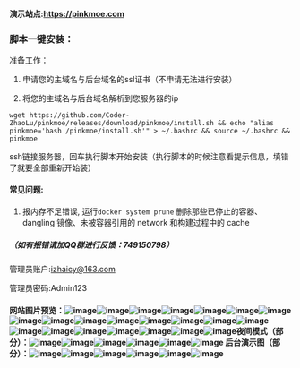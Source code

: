 #### 演示站点:https://pinkmoe.com

### 脚本一键安装：

准备工作：

1. 申请您的主域名与后台域名的ssl证书（不申请无法进行安装）

2. 将您的主域名与后台域名解析到您服务器的ip

`wget https://github.com/Coder-ZhaoLu/pinkmoe/releases/download/pinkmoe/install.sh && echo "alias pinkmoe='bash /pinkmoe/install.sh'" > ~/.bashrc && source ~/.bashrc && pinkmoe`

ssh链接服务器，回车执行脚本开始安装（执行脚本的时候注意看提示信息，填错了就要全部重新开始装）

#### 常见问题:

1. 报内存不足错误, 运行`docker system prune` 删除那些已停止的容器、dangling 镜像、未被容器引用的 network 和构建过程中的 cache

##### （如有报错请加QQ群进行反馈：749150798）

管理员账户:izhaicy@163.com

管理员密码:Admin123

#### 网站图片预览：![image](https://github.com/Coder-ZhaoLu/pinkmoe/raw/pinkmoe-img/img1.png)![image](https://github.com/Coder-ZhaoLu/pinkmoe/raw/pinkmoe-img/img2.png)![image](https://github.com/Coder-ZhaoLu/pinkmoe/raw/pinkmoe-img/img3.png)![image](https://github.com/Coder-ZhaoLu/pinkmoe/raw/pinkmoe-img/img4.png)![image](https://github.com/Coder-ZhaoLu/pinkmoe/raw/pinkmoe-img/img5.png)![image](https://github.com/Coder-ZhaoLu/pinkmoe/raw/pinkmoe-img/img6.png)![image](https://github.com/Coder-ZhaoLu/pinkmoe/raw/pinkmoe-img/img7.png)![image](https://github.com/Coder-ZhaoLu/pinkmoe/raw/pinkmoe-img/img8.png)![image](https://github.com/Coder-ZhaoLu/pinkmoe/raw/pinkmoe-img/img9.png)![image](https://github.com/Coder-ZhaoLu/pinkmoe/raw/pinkmoe-img/img10.png)![image](https://github.com/Coder-ZhaoLu/pinkmoe/raw/pinkmoe-img/img11.png)![image](https://github.com/Coder-ZhaoLu/pinkmoe/raw/pinkmoe-img/img12.png)![image](https://github.com/Coder-ZhaoLu/pinkmoe/raw/pinkmoe-img/img13.png)![image](https://github.com/Coder-ZhaoLu/pinkmoe/raw/pinkmoe-img/img14.png)![image](https://github.com/Coder-ZhaoLu/pinkmoe/raw/pinkmoe-img/img15.png)![image](https://github.com/Coder-ZhaoLu/pinkmoe/raw/pinkmoe-img/img16.png)![image](https://github.com/Coder-ZhaoLu/pinkmoe/raw/pinkmoe-img/img17.png)![image](https://github.com/Coder-ZhaoLu/pinkmoe/raw/pinkmoe-img/img18.png)![image](https://github.com/Coder-ZhaoLu/pinkmoe/raw/pinkmoe-img/img19.png)![image](https://github.com/Coder-ZhaoLu/pinkmoe/raw/pinkmoe-img/img20.png)![image](https://github.com/Coder-ZhaoLu/pinkmoe/raw/pinkmoe-img/img21.png)![image](https://github.com/Coder-ZhaoLu/pinkmoe/raw/pinkmoe-img/img22.png)夜间模式（部分）：![image](https://github.com/Coder-ZhaoLu/pinkmoe/raw/pinkmoe-img/img23.png)![image](https://github.com/Coder-ZhaoLu/pinkmoe/raw/pinkmoe-img/img24.png)![image](https://github.com/Coder-ZhaoLu/pinkmoe/raw/pinkmoe-img/img25.png)![image](https://github.com/Coder-ZhaoLu/pinkmoe/raw/pinkmoe-img/img26.png)![image](https://github.com/Coder-ZhaoLu/pinkmoe/raw/pinkmoe-img/img27.png)![image](https://github.com/Coder-ZhaoLu/pinkmoe/raw/pinkmoe-img/img28.png)   后台演示图（部分）：![image](https://github.com/Coder-ZhaoLu/pinkmoe/raw/pinkmoe-img/img29.png)![image](https://github.com/Coder-ZhaoLu/pinkmoe/raw/pinkmoe-img/img30.png)![image](https://github.com/Coder-ZhaoLu/pinkmoe/raw/pinkmoe-img/img31.png)![image](https://github.com/Coder-ZhaoLu/pinkmoe/raw/pinkmoe-img/img32.png)![image](https://github.com/Coder-ZhaoLu/pinkmoe/raw/pinkmoe-img/img33.png)![image](https://github.com/Coder-ZhaoLu/pinkmoe/raw/pinkmoe-img/img34.png)
